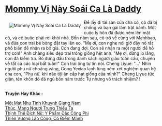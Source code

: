 <a href="https://truyentiki.com/mommy-vi-nay-soai-ca-la-daddy.31857/" title="Mommy Vị Này Soái Ca Là Daddy"><h1>Mommy Vị Này Soái Ca Là Daddy</h1></a><div style="display:table"><img align="right" style="float: left; padding: 10px;" src="https://truyentiki.com/a/img/str/src/31857.jpg" alt="Mommy Vị Này Soái Ca Là Daddy">Để lấy đi tài sản của cha cô, cô đã bị chồng và bạn gái làm trật bánh. Một cuộc ly hôn đã được ném lên mặt cô, và cô buộc phải rời khỏi nhà. Bốn năm sau, cô trở về cùng với Mạnhbao, và đứa con trai bé bỏng đặt tay lên eo. "Mẹ ơi, con nghe nói giờ đây nó rất phổ biến để nhận ra bố già. Con đang đợi. Con sẽ nhận ra một người để hỗ trợ con!" Anh chàng siêu đẹp trai trông giống hệt anh. "Mẹ ơi, đừng lo lắng, con đã kiểm tra. Bố đứng đầu trong danh sách người giàu toàn cầu, chuyên về tất cả các loại bất tuân!" Con trai ông tự tin nói. Cheng Liyue: "..." Nhìn người phụ nữ choáng váng, Gong Yexiao lạnh lùng ném xét nghiệm quan hệ cha con, "Phụ nữ, khi nào tôi ăn cắp hạt giống của mình?" Cheng Liyue tức giận, tên khốn đó đã ngủ bốn năm trước Tự nhưng vô trách nhiệm? !</div><p><br><b>Truyện Hay Khác :</b></p><a href="https://truyentiki.com/mot-mat-nhu-tinh-khuynh-giang-nam.31856/" alt="Một Mạt Nhu Tình Khuynh Giang Nam">Một Mạt Nhu Tình Khuynh Giang Nam</a><br/><a href="https://github.com/nownovels/topcv/tree/master/truyenhay/31557/README.md" alt="Thúc, Mạng Ngươi Trung Thiếu Ta">Thúc, Mạng Ngươi Trung Thiếu Ta</a><br/><a href="https://wikitruyen.wordpress.com/2020/06/23/thinh-the-dich-nu-y-pham-dac-cong-phi/" alt="Thịnh Thế Đích Nữ: Y Phẩm Đặc Công Phi">Thịnh Thế Đích Nữ: Y Phẩm Đặc Công Phi</a><br/><a href="https://github.com/nownovels/truyenhay/tree/master/truyenhay/30822/README.md" alt="Thiên Vương Lão Công, Có Điểm Mãnh">Thiên Vương Lão Công, Có Điểm Mãnh</a><br/>